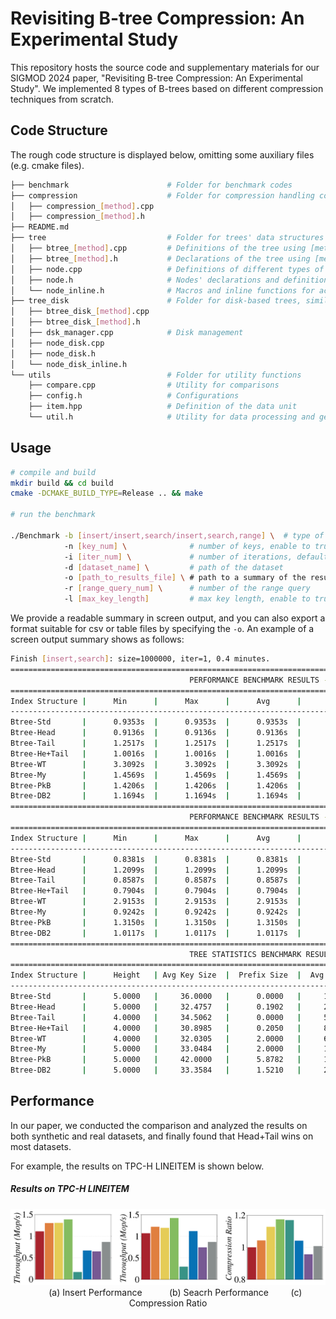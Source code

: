 # Revisiting B-tree Compression: An Experimental Study

This repository hosts the source code and supplementary materials for our SIGMOD 2024 paper, "Revisiting B-tree Compression: An Experimental Study". We implemented 8 types of B-trees based on different compression techniques from scratch.

## Code Structure

The rough code structure is displayed below, omitting some auxiliary files (e.g. cmake files).
```bash
├── benchmark                      # Folder for benchmark codes
├── compression                    # Folder for compression handling codes
│   ├── compression_[method].cpp   
│   ├── compression_[method].h
├── README.md
├── tree                           # Folder for trees' data structures 
│   ├── btree_[method].cpp         # Definitions of the tree using [method]
│   ├── btree_[method].h           # Declarations of the tree using [method]
│   ├── node.cpp                   # Definitions of different types of nodes
│   ├── node.h                     # Nodes' declarations and definitions of headers
│   └── node_inline.h              # Macros and inline functions for accessing and updating metadata 
├── tree_disk                      # Folder for disk-based trees, similar as tree
│   ├── btree_disk_[method].cpp
│   ├── btree_disk_[method].h
│   ├── dsk_manager.cpp            # Disk management
│   ├── node_disk.cpp
│   ├── node_disk.h
│   └── node_disk_inline.h              
└── utils                          # Folder for utility functions
    ├── compare.cpp                # Utility for comparisons
    ├── config.h                   # Configurations
    ├── item.hpp                   # Definition of the data unit
    └── util.h                     # Utility for data processing and generate summary      
```

## Usage
```bash
# compile and build
mkdir build && cd build 
cmake -DCMAKE_BUILD_TYPE=Release .. && make 

# run the benchmark

./Benchmark -b [insert/insert,search/insert,search,range] \  # type of benchmark
            -n [key_num] \              # number of keys, enable to truncate the dataset 
            -i [iter_num] \             # number of iterations, default = 5
            -d [dataset_name] \         # path of the dataset 
            -o [path_to_results_file] \ # path to a summary of the results (optional)
            -r [range_query_num] \      # number of the range query
            -l [max_key_length]         # max key length, enable to truncate each key
```



We provide a readable summary in screen output, and you can also export a format suitable for csv or table files by specifying the `-o`. An example of a screen output summary shows as follows:

```bash
Finish [insert,search]: size=1000000, iter=1, 0.4 minutes.
=================================================================================================================
                                        PERFORMANCE BENCHMARK RESULTS - insert
=================================================================================================================
Index Structure |      Min      |      Max      |      Avg      |      Med      | M Ops/s (Avg) | M Ops/s (Med) |
-----------------------------------------------------------------------------------------------------------------
Btree-Std       |      0.9353s  |      0.9353s  |      0.9353s  |      0.9353s  |      1.0692   |      1.0692   |
Btree-Head      |      0.9136s  |      0.9136s  |      0.9136s  |      0.9136s  |      1.0945   |      1.0945   |
Btree-Tail      |      1.2517s  |      1.2517s  |      1.2517s  |      1.2517s  |      0.7989   |      0.7989   |
Btree-He+Tail   |      1.0016s  |      1.0016s  |      1.0016s  |      1.0016s  |      0.9984   |      0.9984   |
Btree-WT        |      3.3092s  |      3.3092s  |      3.3092s  |      3.3092s  |      0.3022   |      0.3022   |
Btree-My        |      1.4569s  |      1.4569s  |      1.4569s  |      1.4569s  |      0.6864   |      0.6864   |
Btree-PkB       |      1.4206s  |      1.4206s  |      1.4206s  |      1.4206s  |      0.7039   |      0.7039   |
Btree-DB2       |      1.1694s  |      1.1694s  |      1.1694s  |      1.1694s  |      0.8551   |      0.8551   |
=================================================================================================================
                                        PERFORMANCE BENCHMARK RESULTS - search
=================================================================================================================
Index Structure |      Min      |      Max      |      Avg      |      Med      | M Ops/s (Avg) | M Ops/s (Med) |
-----------------------------------------------------------------------------------------------------------------
Btree-Std       |      0.8381s  |      0.8381s  |      0.8381s  |      0.8381s  |      1.1932   |      1.1932   |
Btree-Head      |      1.2099s  |      1.2099s  |      1.2099s  |      1.2099s  |      0.8265   |      0.8265   |
Btree-Tail      |      0.8587s  |      0.8587s  |      0.8587s  |      0.8587s  |      1.1646   |      1.1646   |
Btree-He+Tail   |      0.7904s  |      0.7904s  |      0.7904s  |      0.7904s  |      1.2652   |      1.2652   |
Btree-WT        |      2.9153s  |      2.9153s  |      2.9153s  |      2.9153s  |      0.3430   |      0.3430   |
Btree-My        |      0.9242s  |      0.9242s  |      0.9242s  |      0.9242s  |      1.0820   |      1.0820   |
Btree-PkB       |      1.3150s  |      1.3150s  |      1.3150s  |      1.3150s  |      0.7604   |      0.7604   |
Btree-DB2       |      1.0117s  |      1.0117s  |      1.0117s  |      1.0117s  |      0.9885   |      0.9885   |
=================================================================================================================
                                        TREE STATISTICS BENCHMARK RESULTS
=================================================================================================================
Index Structure |      Height   | Avg Key Size  |  Prefix Size  |  Avg Fanout   | Total Nodes   | Non-leaf #    |
-----------------------------------------------------------------------------------------------------------------
Btree-Std       |      5.0000   |     36.0000   |      0.0000   |     18.1451   |  60515.0000   |   3335.0000   |
Btree-Head      |      5.0000   |     32.4757   |      0.1902   |     20.2763   |  53713.0000   |   2649.0000   |
Btree-Tail      |      4.0000   |     34.5062   |      0.0000   |     58.6370   |  59283.0000   |   1011.0000   |
Btree-He+Tail   |      4.0000   |     30.8985   |      0.2050   |     89.7674   |  52874.0000   |    589.0000   |
Btree-WT        |      4.0000   |     32.0305   |      2.0000   |     61.5301   |  55255.0000   |    898.0000   |
Btree-My        |      5.0000   |     33.0484   |      2.0000   |     18.7821   |  56366.0000   |   3001.0000   |
Btree-PkB       |      5.0000   |     42.0000   |      5.8782   |     16.2478   |  69103.0000   |   4253.0000   |
Btree-DB2       |      5.0000   |     33.3584   |      1.5210   |     20.8700   |  52510.0000   |   2516.0000   |
```

## Performance

In our paper, we conducted the comparison and analyzed the results on both synthetic and real datasets, and finally found that Head+Tail wins on most datasets.

For example, the results on TPC-H LINEITEM is shown below.

##### Results on TPC-H LINEITEM
<center class="half">
     <img src="figures/tpch.PNG" width="600"/>
     <figcaption>&nbsp&nbsp&nbsp&nbsp&nbsp&nbsp(a) Insert Performance &nbsp&nbsp&nbsp&nbsp&nbsp&nbsp&nbsp&nbsp&nbsp (b) Seacrh Performance &nbsp&nbsp&nbsp&nbsp&nbsp&nbsp&nbsp  (c) Compression Ratio</figcaption>
</center>

